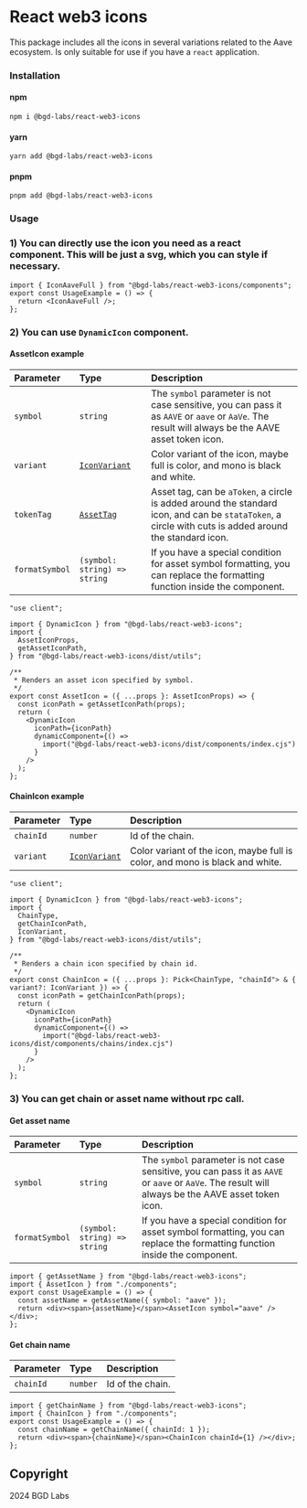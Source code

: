 # React web3 icons

This package includes all the icons in several variations related to the Aave ecosystem. Is only suitable for use if you have a `react` application.

### Installation
#### npm
<code>npm i @bgd-labs/react-web3-icons</code>
#### yarn
<code>yarn add @bgd-labs/react-web3-icons</code>
#### pnpm
<code>pnpm add @bgd-labs/react-web3-icons</code>

### Usage
### 1) You can directly use the icon you need as a react component. This will be just a svg, which you can style if necessary.
```tsx
import { IconAaveFull } from "@bgd-labs/react-web3-icons/components";
export const UsageExample = () => {
  return <IconAaveFull />;
};
```
### 2) You can use `DynamicIcon` component.

#### AssetIcon example
| Parameter  | Type                             | Description |
|:-----------|:---------------------------------| :------ |
| `symbol`   | `string`                         | The `symbol` parameter is not case sensitive, you can pass it as `AAVE` or `aave` or `AaVe`. The result will always be the AAVE asset token icon.
| `variant`  | [`IconVariant`](src/utils/types.ts) | Color variant of the icon, maybe full is color, and mono is black and white.
| `tokenTag` | [`AssetTag`](src/utils/types.ts)     | Asset tag, can be `aToken`, a circle is added around the standard icon, and can be `stataToken`, a circle with cuts is added around the standard icon.
| `formatSymbol`   | `(symbol: string) => string`     | If you have a special condition for asset symbol formatting, you can replace the formatting function inside the component.

```tsx
"use client";

import { DynamicIcon } from "@bgd-labs/react-web3-icons";
import {
  AssetIconProps,
  getAssetIconPath,
} from "@bgd-labs/react-web3-icons/dist/utils";

/**
 * Renders an asset icon specified by symbol.
 */
export const AssetIcon = ({ ...props }: AssetIconProps) => {
  const iconPath = getAssetIconPath(props);
  return (
    <DynamicIcon
      iconPath={iconPath}
      dynamicComponent={() =>
        import("@bgd-labs/react-web3-icons/dist/components/index.cjs")
      }
    />
  );
};
```

#### ChainIcon example
| Parameter  | Type                             | Description |
|:-----------|:---------------------------------| :------ |
| `chainId`   | `number`                         | Id of the chain.
| `variant`  | [`IconVariant`](src/utils/types.ts) | Color variant of the icon, maybe full is color, and mono is black and white.

```tsx
"use client";

import { DynamicIcon } from "@bgd-labs/react-web3-icons";
import {
  ChainType,
  getChainIconPath,
  IconVariant,
} from "@bgd-labs/react-web3-icons/dist/utils";

/**
 * Renders a chain icon specified by chain id.
 */
export const ChainIcon = ({ ...props }: Pick<ChainType, "chainId"> & { variant?: IconVariant }) => {
  const iconPath = getChainIconPath(props);
  return (
    <DynamicIcon
      iconPath={iconPath}
      dynamicComponent={() =>
        import("@bgd-labs/react-web3-icons/dist/components/chains/index.cjs")
      }
    />
  );
};
```

### 3) You can get chain or asset name without rpc call.
#### Get asset name
| Parameter  | Type                             | Description |
|:-----------|:---------------------------------| :------ |
| `symbol`   | `string`                         | The `symbol` parameter is not case sensitive, you can pass it as `AAVE` or `aave` or `AaVe`. The result will always be the AAVE asset token icon.
| `formatSymbol`   | `(symbol: string) => string`     | If you have a special condition for asset symbol formatting, you can replace the formatting function inside the component.

```tsx
import { getAssetName } from "@bgd-labs/react-web3-icons";
import { AssetIcon } from "./components";
export const UsageExample = () => {
  const assetName = getAssetName({ symbol: "aave" });
  return <div><span>{assetName}</span><AssetIcon symbol="aave" /></div>;
};
```
#### Get chain name
| Parameter  | Type                             | Description |
|:-----------|:---------------------------------| :------ |
| `chainId`   | `number`                         | Id of the chain.

```tsx
import { getChainName } from "@bgd-labs/react-web3-icons";
import { ChainIcon } from "./components";
export const UsageExample = () => {
  const chainName = getChainName({ chainId: 1 });
  return <div><span>{chainName}</span><ChainIcon chainId={1} /></div>;
};
```

## Copyright
2024 BGD Labs